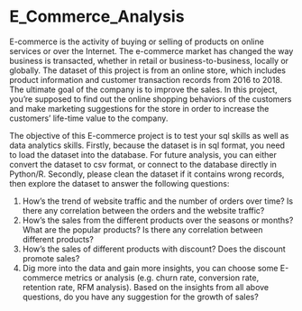 # E_Commerce_Analysis
E-commerce is the activity of buying or selling of products on online services or over the Internet. The e-commerce market has changed the way business is transacted, whether in retail or business-to-business, locally or globally. The dataset of this project is from an online store, which includes product information and customer transaction records from 2016 to 2018. The ultimate goal of the company is to improve the sales. In this project, you’re supposed to find out the online shopping behaviors of the customers and make marketing suggestions for the store in order to increase the customers’ life-time value to the company.

The objective of this E-commerce project is to test your sql skills as well as data analytics skills.
Firstly, because the dataset is in sql format, you need to load the dataset into the database. For
future analysis, you can either convert the dataset to csv format, or connect to the database
directly in Python/R.
Secondly, please clean the dataset if it contains wrong records, then explore the dataset to
answer the following questions:
1. How’s the trend of website traffic and the number of orders over time? Is there any
correlation between the orders and the website traffic?
2. How’s the sales from the different products over the seasons or months? What are the
popular products? Is there any correlation between different products?
3. How’s the sales of different products with discount? Does the discount promote sales?
4. Dig more into the data and gain more insights, you can choose some E-commerce metrics or
analysis (e.g. churn rate, conversion rate, retention rate, RFM analysis). Based on the insights
from all above questions, do you have any suggestion for the growth of sales?
